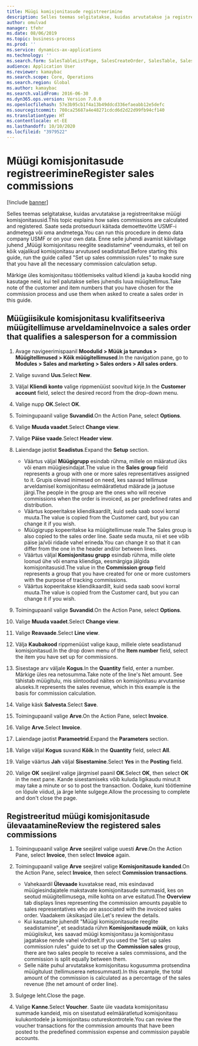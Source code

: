 ```yaml
---
title: Müügi komisjonitasude registreerimine
description: Selles teemas selgitatakse, kuidas arvutatakse ja registreeritakse müügi komisjonitasusid.
author: omulvad
manager: tfehr
ms.date: 08/06/2019
ms.topic: business-process
ms.prod: ''
ms.service: dynamics-ax-applications
ms.technology: ''
ms.search.form: SalesTableListPage, SalesCreateOrder, SalesTable, SalesEditLines,  CustInvoiceJournal, CommissionTrans, LedgerTransVoucher, CustClassificationGroup
audience: Application User
ms.reviewer: kamaybac
ms.search.scope: Core, Operations
ms.search.region: Global
ms.author: kamaybac
ms.search.validFrom: 2016-06-30
ms.dyn365.ops.version: Version 7.0.0
ms.openlocfilehash: 57e3b95cb1f4a13b49ddcd336efaeabb12e5defc
ms.sourcegitcommit: 708ca25687a4e48271cdcd6d2d22d99fb94cf140
ms.translationtype: HT
ms.contentlocale: et-EE
ms.lasthandoff: 10/10/2020
ms.locfileid: "3979522"
---
```

# <a name="register-sales-commissions"></a><span data-ttu-id="8f765-103">Müügi komisjonitasude registreerimine</span><span class="sxs-lookup"><span data-stu-id="8f765-103">Register sales commissions</span></span>

[!include [banner](../../includes/banner.md)]

<span data-ttu-id="8f765-104">Selles teemas selgitatakse, kuidas arvutatakse ja registreeritakse müügi komisjonitasusid.</span><span class="sxs-lookup"><span data-stu-id="8f765-104">This topic explains how sales commissions are calculated and registered.</span></span> <span data-ttu-id="8f765-105">Saate seda protseduuri käitada demoettevõtte USMF-i andmetega või oma andmetega.</span><span class="sxs-lookup"><span data-stu-id="8f765-105">You can run this procedure in demo data company USMF or on your own data.</span></span> <span data-ttu-id="8f765-106">Enne selle juhendi avamist käivitage juhend „Müügi komisjonitasu reeglite seadistamine” veendumaks, et teil on kõik vajalikud komisjonitasu arvutused seadistatud.</span><span class="sxs-lookup"><span data-stu-id="8f765-106">Before starting this guide, run the guide called "Set up sales commission rules" to make sure that you have all the necessary commission calculation setup.</span></span>

<span data-ttu-id="8f765-107">Märkige üles komisjonitasu töötlemiseks valitud kliendi ja kauba koodid ning kasutage neid, kui teil palutakse selles juhendis luua müügitellimus.</span><span class="sxs-lookup"><span data-stu-id="8f765-107">Take note of the customer and item numbers that you have chosen for the commission process and use them when asked to create a sales order in this guide.</span></span>


## <a name="invoice-a-sales-order-that-qualifies-a-salesperson-for-a-commission"></a><span data-ttu-id="8f765-108">Müügiisikule komisjonitasu kvalifitseeriva müügitellimuse arveldamine</span><span class="sxs-lookup"><span data-stu-id="8f765-108">Invoice a sales order that qualifies a salesperson for a commission</span></span>
1. <span data-ttu-id="8f765-109">Avage navigeerimispaanil **Moodulid > Müük ja turundus > Müügitellimused > Kõik müügitellimused**.</span><span class="sxs-lookup"><span data-stu-id="8f765-109">In the navigation pane, go to **Modules > Sales and marketing > Sales orders > All sales orders**.</span></span>
2. <span data-ttu-id="8f765-110">Valige suvand **Uus**.</span><span class="sxs-lookup"><span data-stu-id="8f765-110">Select **New**.</span></span>
3. <span data-ttu-id="8f765-111">Väljal **Kliendi konto** valige rippmenüüst soovitud kirje.</span><span class="sxs-lookup"><span data-stu-id="8f765-111">In the **Customer account** field, select the desired record from the drop-down menu.</span></span>
4. <span data-ttu-id="8f765-112">Valige nupp **OK**.</span><span class="sxs-lookup"><span data-stu-id="8f765-112">Select **OK**.</span></span>
5. <span data-ttu-id="8f765-113">Toimingupaanil valige **Suvandid**.</span><span class="sxs-lookup"><span data-stu-id="8f765-113">On the Action Pane, select **Options**.</span></span>
6. <span data-ttu-id="8f765-114">Valige **Muuda vaadet**.</span><span class="sxs-lookup"><span data-stu-id="8f765-114">Select **Change view**.</span></span>
7. <span data-ttu-id="8f765-115">Valige **Päise vaade**.</span><span class="sxs-lookup"><span data-stu-id="8f765-115">Select **Header view**.</span></span>
8. <span data-ttu-id="8f765-116">Laiendage jaotist **Seadistus**.</span><span class="sxs-lookup"><span data-stu-id="8f765-116">Expand the **Setup** section.</span></span>

    - <span data-ttu-id="8f765-117">Väärtus väljal **Müügigrupp** esindab rühma, millele on määratud üks või enam müügiesindajat.</span><span class="sxs-lookup"><span data-stu-id="8f765-117">The value in the **Sales group** field represents a group with one or more sales representatives assigned to it.</span></span> <span data-ttu-id="8f765-118">Grupis olevad inimesed on need, kes saavad tellimuse arveldamisel komisjonitasu eelmääratletud määrade ja jaotuse järgi.</span><span class="sxs-lookup"><span data-stu-id="8f765-118">The people in the group are the ones who will receive commissions when the order is invoiced, as per predefined rates and distribution.</span></span>   
    - <span data-ttu-id="8f765-119">Väärtus kopeeritakse kliendikaardilt, kuid seda saab soovi korral muuta.</span><span class="sxs-lookup"><span data-stu-id="8f765-119">The value is copied from the Customer card, but you can change it if you wish.</span></span>  
    - <span data-ttu-id="8f765-120">Müügigrupp kopeeritakse ka müügitellimuse reale.</span><span class="sxs-lookup"><span data-stu-id="8f765-120">The Sales group is also copied to the sales order line.</span></span> <span data-ttu-id="8f765-121">Saate seda muuta, nii et see võib päise ja/või ridade vahel erineda.</span><span class="sxs-lookup"><span data-stu-id="8f765-121">You can change it so that it can differ from the one in the header and/or between lines.</span></span>  
    - <span data-ttu-id="8f765-122">Väärtus väljal **Komisjonitasu grupp** esindab rühma, mille olete loonud ühe või enama kliendiga, eesmärgiga jälgida komisjonitasusid.</span><span class="sxs-lookup"><span data-stu-id="8f765-122">The value in the **Commission group** field represents a group that you have created for one or more customers with the purpose of tracking commissions.</span></span>   
    - <span data-ttu-id="8f765-123">Väärtus kopeeritakse kliendikaardilt, kuid seda saab soovi korral muuta.</span><span class="sxs-lookup"><span data-stu-id="8f765-123">The value is copied from the Customer card, but you can change it if you wish.</span></span>   

9. <span data-ttu-id="8f765-124">Toimingupaanil valige **Suvandid**.</span><span class="sxs-lookup"><span data-stu-id="8f765-124">On the Action Pane, select **Options**.</span></span>
10. <span data-ttu-id="8f765-125">Valige **Muuda vaadet**.</span><span class="sxs-lookup"><span data-stu-id="8f765-125">Select **Change view**.</span></span>
11. <span data-ttu-id="8f765-126">Valige **Reavaade**.</span><span class="sxs-lookup"><span data-stu-id="8f765-126">Select **Line view**.</span></span>
12. <span data-ttu-id="8f765-127">Välja **Kaubakood** rippmenüüst valige kaup, millele olete seadistanud komisjonitasud.</span><span class="sxs-lookup"><span data-stu-id="8f765-127">In the drop down menu of the **Item number** field, select the item you have set up for commissions.</span></span> 
13. <span data-ttu-id="8f765-128">Sisestage arv väljale **Kogus**.</span><span class="sxs-lookup"><span data-stu-id="8f765-128">In the **Quantity** field, enter a number.</span></span> <span data-ttu-id="8f765-129">Märkige üles rea netosumma.</span><span class="sxs-lookup"><span data-stu-id="8f765-129">Take note of the line's Net amount.</span></span> <span data-ttu-id="8f765-130">See tähistab müügitulu, mis siintoodud näites on komisjonitasu arvutamise aluseks.</span><span class="sxs-lookup"><span data-stu-id="8f765-130">It represents the sales revenue, which in this example is the basis for commission calculation.</span></span>  
14. <span data-ttu-id="8f765-131">Valige käsk **Salvesta**.</span><span class="sxs-lookup"><span data-stu-id="8f765-131">Select **Save**.</span></span>
15. <span data-ttu-id="8f765-132">Toimingupaanil valige **Arve**.</span><span class="sxs-lookup"><span data-stu-id="8f765-132">On the Action Pane, select **Invoice**.</span></span>
16. <span data-ttu-id="8f765-133">Valige **Arve**.</span><span class="sxs-lookup"><span data-stu-id="8f765-133">Select **Invoice**.</span></span>
17. <span data-ttu-id="8f765-134">Laiendage jaotist **Parameetrid**.</span><span class="sxs-lookup"><span data-stu-id="8f765-134">Expand the **Parameters** section.</span></span>
18. <span data-ttu-id="8f765-135">Valige väljal **Kogus** suvand **Kõik**.</span><span class="sxs-lookup"><span data-stu-id="8f765-135">In the **Quantity** field, select **All**.</span></span>
19. <span data-ttu-id="8f765-136">Valige väärtus **Jah** väljal **Sisestamine**.</span><span class="sxs-lookup"><span data-stu-id="8f765-136">Select **Yes** in the **Posting** field.</span></span>
20. <span data-ttu-id="8f765-137">Valige **OK** seejärel valige järgmisel paanil **OK**.</span><span class="sxs-lookup"><span data-stu-id="8f765-137">Select **OK**, then select **OK** in the next pane.</span></span> <span data-ttu-id="8f765-138">Kande sisestamiseks võib kuluda ligikaudu minut.</span><span class="sxs-lookup"><span data-stu-id="8f765-138">It may take a minute or so to post the transaction.</span></span> <span data-ttu-id="8f765-139">Oodake, kuni töötlemine on lõpule viidud, ja ärge lehte sulgege.</span><span class="sxs-lookup"><span data-stu-id="8f765-139">Allow the processing to complete and don't close the page.</span></span>  

## <a name="review-the-registered-sales-commissions"></a><span data-ttu-id="8f765-140">Registreeritud müügi komisjonitasude ülevaatamine</span><span class="sxs-lookup"><span data-stu-id="8f765-140">Review the registered sales commissions</span></span>
1. <span data-ttu-id="8f765-141">Toimingupaanil valige **Arve** seejärel valige uuesti **Arve**.</span><span class="sxs-lookup"><span data-stu-id="8f765-141">On the Action Pane, select **Invoice**, then select **Invoice** again.</span></span>
2. <span data-ttu-id="8f765-142">Toimingupaanil valige **Arve** seejärel valige **Komisjonitasude kanded**.</span><span class="sxs-lookup"><span data-stu-id="8f765-142">On the Action Pane, select **Invoice**, then select **Commission transactions**.</span></span>

    - <span data-ttu-id="8f765-143">Vahekaardil **Ülevaade** kuvatakse read, mis esindavad müügiesindajatele makstavate komisjonitasude summasid, kes on seotud müügitellimusega, mille kohta on arve esitatud.</span><span class="sxs-lookup"><span data-stu-id="8f765-143">The **Overview** tab displays lines representing the commission amounts payable to sales representatives who are associated with the invoiced sales order.</span></span> <span data-ttu-id="8f765-144">Vaadakem üksikasjad üle.</span><span class="sxs-lookup"><span data-stu-id="8f765-144">Let's review the details.</span></span>  
    - <span data-ttu-id="8f765-145">Kui kasutasite juhendit "Müügi komisjonitasude reeglite seadistamine", et seadistada rühm **Komisjonitasude müük**, on kaks müügiisikut, kes saavad müügi komisjonitasu ja komisjonitasu jagatakse nende vahel võrdselt.</span><span class="sxs-lookup"><span data-stu-id="8f765-145">If you used the "Set up sales commission rules" guide to set up the **Commission sales** group, there are two sales people to receive a sales commissions, and the commission is split equally between them.</span></span>  
    - <span data-ttu-id="8f765-146">Selle näite puhul arvutatakse komisjonitasu kogusumma protsendina müügitulust (tellimuserea netosummast).</span><span class="sxs-lookup"><span data-stu-id="8f765-146">In this example, the total amount of the commission is calculated as a percentage of the sales revenue (the net amount of order line).</span></span>  
3. <span data-ttu-id="8f765-147">Sulgege leht.</span><span class="sxs-lookup"><span data-stu-id="8f765-147">Close the page.</span></span>
4. <span data-ttu-id="8f765-148">Valige **Kanne**.</span><span class="sxs-lookup"><span data-stu-id="8f765-148">Select **Voucher**.</span></span> <span data-ttu-id="8f765-149">Saate üle vaadata komisjonitasu summade kandeid, mis on sisestatud eelmääratletud komisjonitasu kulukontodele ja komisjonitasu ostureskontrotele.</span><span class="sxs-lookup"><span data-stu-id="8f765-149">You can review the voucher transactions for the commission amounts that have been posted to the predefined commission expense and commission payable accounts.</span></span>  


